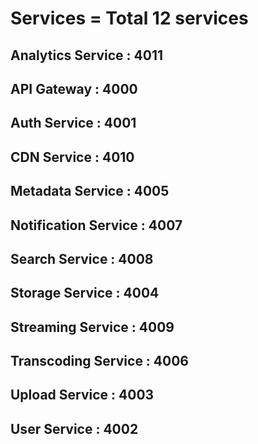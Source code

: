 # Services = Total 12 services

## Analytics Service : 4011

## API Gateway : 4000

## Auth Service : 4001

## CDN Service : 4010

## Metadata Service : 4005

## Notification Service : 4007

## Search Service : 4008

## Storage Service : 4004

## Streaming Service : 4009

## Transcoding Service : 4006

## Upload Service : 4003

## User Service : 4002
